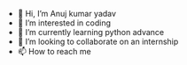- 👋 Hi, I’m Anuj kumar yadav
- 👀 I’m interested in coding
- 🌱 I’m currently learning python advance
- 💞️ I’m looking to collaborate on  an internship
- 📫 How to reach me 

<!---
anuj1421/anuj1421 is a ✨ special ✨ repository because its `README.md` (this file) appears on your GitHub profile.
You can click the Preview link to take a look at your changes.
--->
